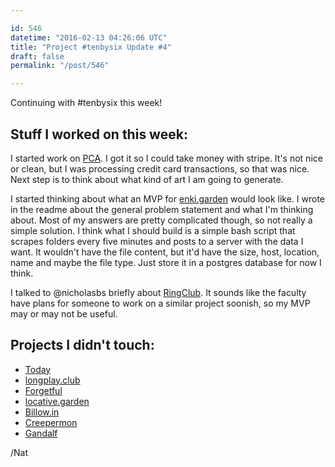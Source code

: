 ```yaml
---

id: 546
datetime: "2016-02-13 04:26:06 UTC"
title: "Project #tenbysix Update #4"
draft: false
permalink: "/post/546"

---
```


Continuing with #tenbysix this week!

## Stuff I worked on this week:

I started work on [PCA](https://github.com/icco/pca). I got it so I could take money with stripe. It's not nice or clean, but I was processing credit card transactions, so that was nice. Next step is to think about what kind of art I am going to generate.

I started thinking about what an MVP for [enki.garden](https://github.com/icco/enki.garden) would look like. I wrote in the readme about the general problem statement and what I'm thinking about. Most of my answers are pretty complicated though, so not really a simple solution. I think what I should build is a simple bash script that scrapes folders every five minutes and posts to a server with the data I want. It wouldn't have the file content, but it'd have the size, host, location, name and maybe the file type. Just store it in a postgres database for now I think.

I talked to @nicholasbs briefly about [RingClub](https://github.com/icco/ringclub). It sounds like the faculty have plans for someone to work on a similar project soonish, so my MVP may or may not be useful.

## Projects I didn't touch:

 - [Today](https://web.archive.org/web/20180611035045/https://github.com/icco/today)
 - [longplay.club](https://github.com/icco/longplay.club)
 - [Forgetful](https://github.com/icco/forgetful)
 - [locative.garden](https://github.com/icco/locative.garden)
 - [Billow.in](https://github.com/icco/billowin)
 - [Creepermon](https://github.com/icco/creepermon)
 - [Gandalf](https://github.com/icco/gandalf)

/Nat

